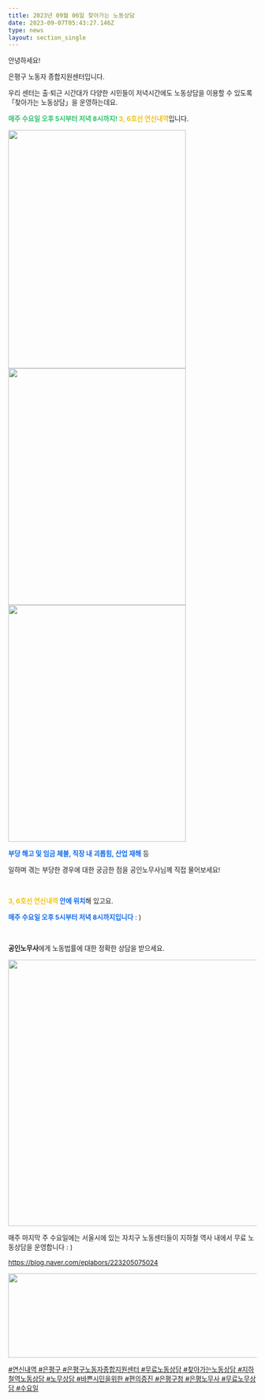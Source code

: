 ```yaml
---
title: 2023년 09월 06일 찾아가는 노동상담
date: 2023-09-07T05:43:27.146Z
type: news
layout: section_single
---
```

<p id="SE-0dd4e0d1-fc30-485f-977c-a33e2aa22536" class="se-text-paragraph se-text-paragraph-align- "><span id="SE-e5e12999-989e-4329-8124-7e3c4ce52cab" class="se-fs-fs16 se-ff-system  se-style-unset " style="font-size: 10pt;">안녕하세요! </span></p>
<p id="SE-addf096c-d565-4b2f-aef4-cd5b28cdc399" class="se-text-paragraph se-text-paragraph-align- "><span id="SE-ded7f723-00a5-4e83-aa49-56afe80dffcd" class="se-fs-fs16 se-ff-system  se-style-unset " style="font-size: 10pt;">은평구 노동자 종합지원센터입니다.</span></p>
<p id="SE-712038da-9237-4f23-ab3e-e471fd0618a0" class="se-text-paragraph se-text-paragraph-align- "><span style="font-size: 10pt;"><span id="SE-8400f770-7521-4216-b121-1e4bd45c5b64" class="se-fs-fs16 se-ff-system  se-style-unset ">우리 센터는 </span><span id="SE-c15a1e52-7320-4a9b-82a1-e32be2c2d865" class="se-fs-fs16 se-ff-system  se-style-unset ">출&middot;퇴근 시간대가 다양한</span> <span id="SE-38846aef-bf61-417c-8f40-3f8996a07bdd" class="se-fs-fs16 se-ff-system  se-style-unset ">시민들이 저녁시간에도 노동상담</span><span id="SE-ebd2f1ad-8cf2-40d7-8b7d-46fc3b5b229d" class="se-fs-fs16 se-ff-system  se-style-unset ">을 이용할 수 있도록 「</span><span id="SE-ab6fa4d2-2491-4c8e-80d3-ff88944f5a81" class="se-fs-fs16 se-ff-system  se-style-unset ">찾아</span></span><span id="SE-18ed0804-f152-483f-b33f-f2efe0c8099e" class="se-fs-fs16 se-ff-system  se-style-unset " style="font-size: 10pt;">가는 노동상담」을 운영하는데요.</span></p>
<p id="SE-d0153d03-6d0c-4b34-bd72-723a9672192b" class="se-text-paragraph se-text-paragraph-align- "><span style="font-size: 10pt;"><span id="SE-9169bcb1-ee46-4898-ae09-1f9734a17513" class="se-fs-fs16 se-ff-system  se-style-unset " style="color: #2dc26b;"><strong>매주 수요일 오후 5시부터 저녁 8시까지!</strong></span><span id="SE-7bcccdde-c296-4b7b-b296-2750523a1fd7" class="se-fs-fs16 se-ff-system  se-style-unset "><strong> </strong></span><span id="SE-5adb8425-90e0-4b9e-8987-0f84a9cb1f42" class="se-fs-fs16 se-ff-system  se-style-unset " style="color: #f1c40f;"><strong>3, 6호선 연신내역</strong></span><span id="SE-e5e8fcc1-baec-44ef-abe9-2c464cefc916" class="se-fs-fs16 se-ff-system  se-style-unset ">입니다.</span></span></p>
<p class="se-text-paragraph se-text-paragraph-align- "><span style="font-size: 10pt;"><span class="se-fs-fs16 se-ff-system  se-style-unset "><img src="https://drive.tiny.cloud/1/engl1s97gj9hrxpoa7eh7z5f05ozxfm1box3nxkh4j7a43ei/8f9adede-39e0-4988-b4fe-7c2c4ac84d3b" alt="" width="360" height="483" /><img src="https://drive.tiny.cloud/1/engl1s97gj9hrxpoa7eh7z5f05ozxfm1box3nxkh4j7a43ei/f3af960d-c8e7-4d21-b340-31ee98e5a78f" alt="" width="360" height="480" /><img src="https://drive.tiny.cloud/1/engl1s97gj9hrxpoa7eh7z5f05ozxfm1box3nxkh4j7a43ei/7f0ea44b-be02-429d-ae03-b2029d2fc139" alt="" width="360" height="480" /></span></span></p>
<p id="SE-e52c44c8-08b8-47ef-922a-e5b5d71337f2" class="se-text-paragraph se-text-paragraph-align-left "><span style="font-size: 10pt;"><span id="SE-743183bd-8167-486d-9107-01ee539bccd2" class="se-fs-fs16 se-ff-system  se-style-unset " style="color: #0c67f0;"><strong>부당 해고 및 임금 체불, 직장 내 괴롭힘, 산업 재해</strong></span><span id="SE-c7e452e9-bbc2-4372-83d1-a2e21057c4e7" class="se-fs-fs16 se-ff-system  se-style-unset "> 등 </span></span></p>
<p id="SE-52be5d88-6221-454b-9f7f-ec5e49808715" class="se-text-paragraph se-text-paragraph-align-left "><span id="SE-a166dfd9-5390-47d1-8a6b-65580fcab22e" class="se-fs-fs16 se-ff-system  se-style-unset " style="font-size: 10pt;">일하며 겪는 부당한 경우에 대한 궁금한 점을 공인노무사님께 직접 물어보세요!</span></p>
<p id="SE-0d3c6a02-89af-4347-8aee-2b3893d72487" class="se-text-paragraph se-text-paragraph-align-left "><span id="SE-ee690776-385d-4d93-830b-0089350725d5" class="se-fs-fs16 se-ff-system  se-style-unset " style="font-size: 10pt;">​</span></p>
<p id="SE-28f29b23-ce4f-4b84-b8fb-22b4e3a5612d" class="se-text-paragraph se-text-paragraph-align-left "><span style="font-size: 10pt;"><span id="SE-8978330d-36d8-46d8-bcf2-5ade78b484bf" class="se-fs-fs16 se-ff-system  se-style-unset "><strong><span style="color: #f1c40f;">3, 6호선 연신내역</span> </strong></span><span id="SE-6235dae0-dcd0-45e7-a5f8-f3da60264fd5" class="se-fs-fs16 se-ff-system  se-style-unset " style="color: #0c67f0;"><strong>안에 위치</strong></span><span id="SE-ffe8154e-1cda-44e0-a926-322a77140aea" class="se-fs-fs16 se-ff-system  se-style-unset ">해 있고요.</span></span></p>
<p id="SE-c22764db-bd4e-4b2c-8fc7-aae495a23cf7" class="se-text-paragraph se-text-paragraph-align-left "><span style="font-size: 10pt;"><span id="SE-730c4757-e45d-4d16-9c81-d64653a5b3b1" class="se-fs-fs16 se-ff-system  se-style-unset " style="color: #0c67f0;"><strong>매주 수요일 오후 5시부터 저녁 8시까지입니다</strong></span><span id="SE-9122c8b5-8867-4771-81d8-9c00638e97c3" class="se-fs-fs16 se-ff-system  se-style-unset "> : )</span></span></p>
<p id="SE-fb0699c1-3592-40d9-acd5-47c68c14f4c7" class="se-text-paragraph se-text-paragraph-align-left "><span id="SE-2b12e711-667e-4b6a-8e68-f6a51ffa3cf0" class="se-fs-fs16 se-ff-system  se-style-unset " style="font-size: 10pt;">​</span></p>
<p id="SE-0a5c5ba8-40d8-41d8-a99e-9b4b5909f3ed" class="se-text-paragraph se-text-paragraph-align-left "><span style="font-size: 10pt;"><span id="SE-125a1280-9472-4348-ad80-af3406f0e44b" class="se-fs-fs16 se-ff-system  se-style-unset "><strong>공인노무사</strong></span><span id="SE-5fc32874-dc85-433e-8982-953230bdc6e3" class="se-fs-fs16 se-ff-system  se-style-unset ">에게 노동법률에 대한 정확한 상담을 받으세요.</span></span></p>
<p class="se-text-paragraph se-text-paragraph-align-left "><span style="font-size: 10pt;"><span class="se-fs-fs16 se-ff-system  se-style-unset "><img src="https://drive.tiny.cloud/1/engl1s97gj9hrxpoa7eh7z5f05ozxfm1box3nxkh4j7a43ei/41eeec73-9cf4-4e9c-98dc-5adf31557a96" alt="" width="540" height="540" /></span></span></p>
<p class="se-text-paragraph se-text-paragraph-align-left "><span style="font-size: 10pt;"><span class="se-fs-fs16 se-ff-system  se-style-unset ">매주 마지막 주 수요일에는 서울시에 있는 자치구 노동센터들이 지하철 역사 내에서 무료 노동상담을 운영합니다 : )</span></span></p>
<p class="se-text-paragraph se-text-paragraph-align-left "><span style="font-size: 10pt;"><span class="se-fs-fs16 se-ff-system  se-style-unset "><a class="se-link" href="https://blog.naver.com/eplabors/223205075024" target="_blank" rel="noopener"><u>https://blog.naver.com/eplabors/223205075024</u></a></span></span></p>
<p class="se-text-paragraph se-text-paragraph-align-left "><span style="font-size: 10pt;"><span class="se-fs-fs16 se-ff-system  se-style-unset "><u><img src="https://drive.tiny.cloud/1/engl1s97gj9hrxpoa7eh7z5f05ozxfm1box3nxkh4j7a43ei/7c0295c1-4835-4d61-bbd0-88869ff6dd7e" alt="" width="652" height="171" /></u></span></span></p>
<p class="se-text-paragraph se-text-paragraph-align-left "><span style="font-size: 10pt;"><span class="se-fs-fs16 se-ff-system  se-style-unset "><u><span id="SE-d703448f-dd3d-40a7-be2e-a09daa66b81c" class="se-fs-fs11 se-ff-system  se-style-unset "><span class="__se-hash-tag">#연신내역</span> <span class="__se-hash-tag">#은평구</span></span> <span id="SE-46162d87-8fba-4d66-9f82-9681a913ad46" class="se-fs-fs11 se-ff-system  se-style-unset "><span class="__se-hash-tag">#은평구노동자종합지원센터</span> <span class="__se-hash-tag">#무료노동상담</span> <span class="__se-hash-tag">#찾아가는노동상담</span></span> <span id="SE-a10ac89c-a658-46ef-a8d8-8959c0dce356" class="se-fs-fs11 se-ff-system  se-style-unset "><span class="__se-hash-tag">#지하철역노동상담</span></span> <span id="SE-e6ab2f6d-eac1-4e32-bafd-e1552eec919c" class="se-fs-fs11 se-ff-system  se-style-unset "><span class="__se-hash-tag">#노무상담</span></span> <span id="SE-dcd9058c-0888-4e93-80a3-33facd5b4882" class="se-fs-fs11 se-ff-system  se-style-unset "><span class="__se-hash-tag">#바쁜시민을위한</span></span> <span id="SE-8bedfeda-9703-4649-843a-0b5e413367d9" class="se-fs-fs11 se-ff-system  se-style-unset "><span class="__se-hash-tag">#편의증진</span> <span class="__se-hash-tag">#은평구청</span> <span class="__se-hash-tag">#은평노무사</span> <span class="__se-hash-tag">#무료노무상담</span> <span class="__se-hash-tag">#수요일</span></span></u></span></span></p>
<p class="se-text-paragraph se-text-paragraph-align-left ">&nbsp;</p>